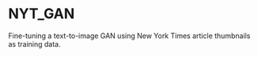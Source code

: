 # NYT_GAN
Fine-tuning a text-to-image GAN using New York Times article thumbnails as training data.
